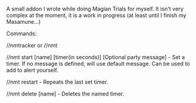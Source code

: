 A small addon I wrote while doing Magian Trials for myself.  It isn't very complex at the moment, it is a work in progress (at least until I finish my Masamune...)



Commands:

//nmtracker or //nmt

//nmt start [name] [timer(in seconds)] [Optional party message] - Set a timer.  If no message is defined, will use default message.  Can be used to add <calls> to alert yourself.

//nmt restart - Repeats the last set timer.

//nmt delete [name] - Deletes the named timer.